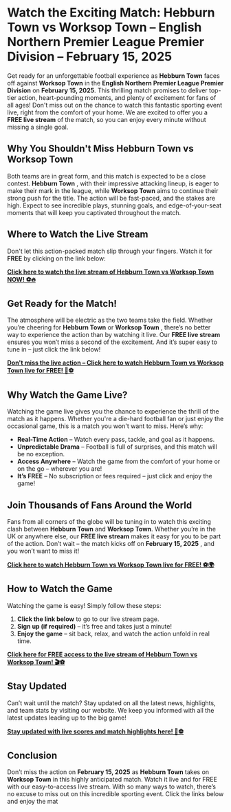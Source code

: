 # Watch the Exciting Match: Hebburn Town vs Worksop Town – English Northern Premier League Premier Division – February 15, 2025

Get ready for an unforgettable football experience as **Hebburn Town** faces off against **Worksop Town** in the **English Northern Premier League Premier Division** on **February 15, 2025**. This thrilling match promises to deliver top-tier action, heart-pounding moments, and plenty of excitement for fans of all ages! Don't miss out on the chance to watch this fantastic sporting event live, right from the comfort of your home. We are excited to offer you a **FREE live stream** of the match, so you can enjoy every minute without missing a single goal.

## Why You Shouldn't Miss Hebburn Town vs Worksop Town

Both teams are in great form, and this match is expected to be a close contest. **Hebburn Town** , with their impressive attacking lineup, is eager to make their mark in the league, while **Worksop Town** aims to continue their strong push for the title. The action will be fast-paced, and the stakes are high. Expect to see incredible plays, stunning goals, and edge-of-your-seat moments that will keep you captivated throughout the match.

## Where to Watch the Live Stream

Don't let this action-packed match slip through your fingers. Watch it for **FREE** by clicking on the link below:

**[Click here to watch the live stream of Hebburn Town vs Worksop Town NOW! ⚽🔥](https://tinyurl.com/livestreamfreeo?st=Hebburn+Town+vs+Worksop+Town&si=ghc)**

## Get Ready for the Match!

The atmosphere will be electric as the two teams take the field. Whether you’re cheering for **Hebburn Town** or **Worksop Town** , there’s no better way to experience the action than by watching it live. Our **FREE live stream** ensures you won’t miss a second of the excitement. And it’s super easy to tune in – just click the link below!

**[Don't miss the live action – Click here to watch Hebburn Town vs Worksop Town live for FREE! 🎥⚽](https://tinyurl.com/livestreamfreeo?st=Hebburn+Town+vs+Worksop+Town&si=ghc)**

## Why Watch the Game Live?

Watching the game live gives you the chance to experience the thrill of the match as it happens. Whether you're a die-hard football fan or just enjoy the occasional game, this is a match you won't want to miss. Here’s why:

- **Real-Time Action** – Watch every pass, tackle, and goal as it happens.
- **Unpredictable Drama** – Football is full of surprises, and this match will be no exception.
- **Access Anywhere** – Watch the game from the comfort of your home or on the go – wherever you are!
- **It’s FREE** – No subscription or fees required – just click and enjoy the game!

## Join Thousands of Fans Around the World

Fans from all corners of the globe will be tuning in to watch this exciting clash between **Hebburn Town** and **Worksop Town**. Whether you’re in the UK or anywhere else, our **FREE live stream** makes it easy for you to be part of the action. Don’t wait – the match kicks off on **February 15, 2025** , and you won’t want to miss it!

**[Click here to watch Hebburn Town vs Worksop Town live for FREE! ⚽🌍](https://tinyurl.com/livestreamfreeo?st=Hebburn+Town+vs+Worksop+Town&si=ghc)**

## How to Watch the Game

Watching the game is easy! Simply follow these steps:

1. **Click the link below** to go to our live stream page.
2. **Sign up (if required)** – it’s free and takes just a minute!
3. **Enjoy the game** – sit back, relax, and watch the action unfold in real time.

**[Click here for FREE access to the live stream of Hebburn Town vs Worksop Town! 🎬⚽](https://tinyurl.com/livestreamfreeo?st=Hebburn+Town+vs+Worksop+Town&si=ghc)**

## Stay Updated

Can’t wait until the match? Stay updated on all the latest news, highlights, and team stats by visiting our website. We keep you informed with all the latest updates leading up to the big game!

**[Stay updated with live scores and match highlights here! 📱⚽](https://tinyurl.com/livestreamfreeo?st=Hebburn+Town+vs+Worksop+Town&si=ghc)**

## Conclusion

Don’t miss the action on **February 15, 2025** as **Hebburn Town** takes on **Worksop Town** in this highly anticipated match. Watch it live and for FREE with our easy-to-access live stream. With so many ways to watch, there’s no excuse to miss out on this incredible sporting event. Click the links below and enjoy the mat
